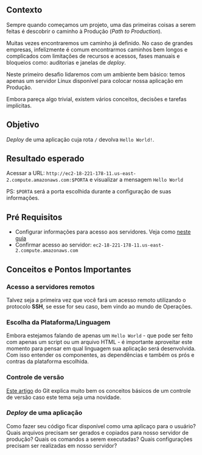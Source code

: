 ## Contexto

Sempre quando começamos um projeto, uma das primeiras coisas a serem feitas é descobrir o caminho à Produção (*Path to Production*).

Muitas vezes encontraremos um caminho já definido. No caso de grandes empresas, infelizmente é comum encontrarmos caminhos bem longos e complicados com limitações de recursos e acessos, fases manuais e bloqueios como: auditorias e janelas de *deploy*.

Neste primeiro desafio lidaremos com um ambiente bem básico: temos apenas um servidor Linux disponível para colocar nossa aplicação em Produção. 

Embora pareça algo trivial, existem vários conceitos, decisões e tarefas implícitas.

## Objetivo

*Deploy* de uma aplicação cuja rota `/` devolva `Hello World!`.

## Resultado esperado

Acessar a URL: `http://ec2-18-221-178-11.us-east-2.compute.amazonaws.com:$PORTA` e visualizar a mensagem `Hello World`

PS: `$PORTA` será a porta escolhida durante a configuração de suas informações.

## Pré Requisitos

* Configurar informações para acesso aos servidores. Veja como [neste guia](CONFIG.md)
* Confirmar acesso ao servidor: `ec2-18-221-178-11.us-east-2.compute.amazonaws.com`

## Conceitos e Pontos Importantes

### Acesso a servidores remotos
Talvez seja a primeira vez que você fará um acesso remoto utilizando o protocolo **SSH**, se esse for seu caso, bem vindo ao mundo de Operações.

### Escolha da Plataforma/Linguagem
Embora estejamos falando de apenas um `Hello World` - que pode ser feito com apenas um script ou um arquivo HTML - é importante aproveitar este momento para pensar em qual linguagem sua aplicação será desenvolvida. Com isso entender os componentes, as dependências e também os prós e contras da plataforma escolhida.

### Controle de versão
[Este artigo](https://git-scm.com/book/pt-br/v1/Primeiros-passos-Sobre-Controle-de-Vers%C3%A3o) do Git explica muito bem os conceitos básicos de um controle de versão caso este tema seja uma novidade.

### *Deploy* de uma aplicação
Como fazer seu código ficar disponível como uma aplicaço para o usuário? Quais arquivos precisam ser gerados e copiados para nosso servidor de produção? Quais os comandos a serem executadas? Quais configurações precisam ser realizadas em nosso servidor?
